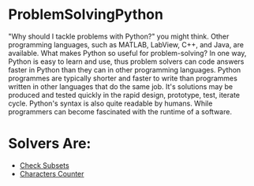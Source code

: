 # ProblemSolvingPython
"Why should I tackle problems with Python?" you might think. Other programming languages, such as MATLAB, LabView, C++, and Java, are available. What makes Python so useful for problem-solving? In one way, Python is easy to learn and use, thus problem solvers can code answers faster in Python than they can in other programming languages. Python programmes are typically shorter and faster to write than programmes written in other languages that do the same job. It's solutions may be produced and tested quickly in the rapid design, prototype, test, iterate cycle. Python's syntax is also quite readable by humans. While programmers can become fascinated with the runtime of a software.

# Solvers Are:
- [Check Subsets](https://github.com/DarthLotia/ProblemSolvingPython/blob/main/Check%20Subset.py)
- [Characters Counter](./Functions.py)

